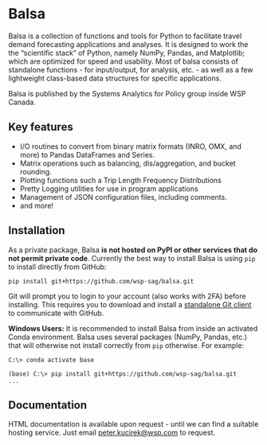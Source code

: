 # Balsa

Balsa is a collection of functions and tools for Python to facilitate travel demand 
forecasting applications and analyses. It is designed to work the the “scientific 
stack” of Python, namely NumPy, Pandas, and Matplotlib; which are optimized for speed
and usability. Most of balsa consists of standalone functions - for input/output, for
analysis, etc. - as well as a few lightweight class-based data structures for specific
applications.

Balsa is published by the Systems Analytics for Policy group inside WSP Canada.

## Key features

 + I/O routines to convert from binary matrix formats (INRO, OMX, and more) to
 Pandas DataFrames and Series.
 + Matrix operations such as balancing, dis/aggregation, and bucket rounding.
 + Plotting functions such a Trip Length Frequency Distributions
 + Pretty Logging utilities for use in program applications
 + Management of JSON configuration files, including comments.
 + and more!  

## Installation

As a private package, Balsa **is not hosted on PyPI or other services that do not
permit private code**. Currently the best way to install Balsa is using `pip` to
install directly from GitHub:

`pip install git+https://github.com/wsp-sag/balsa.git`

Git will prompt you to login to your account (also works with 2FA) before installing.
This requires you to download and install a 
[standalone Git client](https://git-scm.com/downloads) to communicate with GitHub.

**Windows Users:** It is recommended to install Balsa from inside an activated Conda
environment. Balsa uses several packages (NumPy, Pandas, etc.) that will otherwise 
not install correctly from `pip` otherwise. For example:

```
C:\> conda activate base

(base) C:\> pip install git+https://github.com/wsp-sag/balsa.git
...
``` 

## Documentation

HTML documentation is available upon request - until we can find a suitable hosting
service. Just email peter.kucirek@wsp.com to request. 

